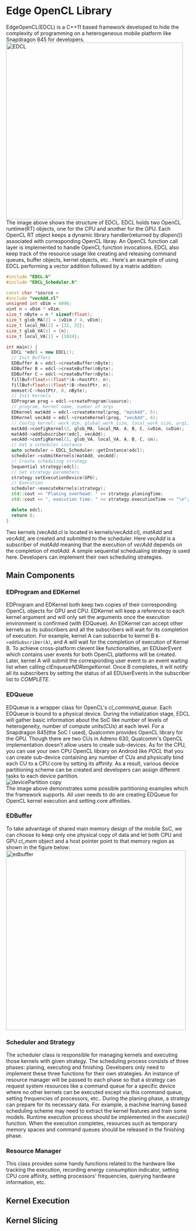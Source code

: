 # Edge OpenCL Library  
EdgeOpenCL(EDCL) is a C++11 based framework developed to hide the complexity of programming on a heterogeneous mobile platform like Snapdragon 845 for developers.   
<img width="483" alt="EDCL" src="https://user-images.githubusercontent.com/9710644/167869887-29166cc9-47b6-47be-b399-b892f706f14c.png">   
The image above shows the structure of EDCL. EDCL holds two OpenCL runtime(RT) objects, one for the CPU and another for the GPU. Each OpenCL RT object keeps a dynamic library handler(returned by _dlopen()_) associated with corresponding OpenCL libray. An OpenCL function call layer is implemented to handle OpenCL function invocations. 
EDCL also keep track of the resource usage like creating and releasing command queues, buffer objects, kernel objects, etc.. Here's an example of using EDCL performing a vector addition followed by a matrix addition:
```C++
#include "EDCL.h"
#include "EDCL_Scheduler.h"

const char *source =
#include "vecAdd.cl"
unsigned int vDim = 4096;
uint n = vDim * vDim;
size_t nByte = n * sizeof(float);
size_t glob_MA[2] = {vDim / 4, vDim};
size_t local_MA[2] = {32, 32};
size_t glob_VA[1] = {n};
size_t local_VA[1] = {1024};

int main() {
  EDCL *edcl = new EDCL();
  // Init Buffers
  EDBuffer A = edcl->createBuffer(nByte);
  EDBuffer B = edcl->createBuffer(nByte);
  EDBuffer C = edcl->createBuffer(nByte);
  fillBuf<float>((float*)A->hostPtr, n);
  fillBuf<float>((float*)B->hostPtr, n);
  memset(C->hostPtr, 0, nByte);
  // Init Kernels
  EDProgram prog = edcl->createProgram(&source);
  // program, kernel name, number of args
  EDKernel matAdd = edcl->createKernel(prog, "matAdd", 5); 
  EDKernel vecAdd = edcl->createKernel(prog, "vecAdd", 4);
  // Config kernel: work_dim, global_work_size, local_work_size, arg1, arg2...
  matAdd->configKernel(2, glob_MA, local_MA, A, B, C, &vDim, &vDim);
  matAdd->addSubscriber(edcl, vecAdd);
  vecAdd->configKernel(1, glob_VA, local_VA, A, B, C, &n);
  // Get a scheduler instance
  auto scheduler = EDCL_Scheduler::getInstance(edcl);
  scheduler->submitKernels(matAdd, vecAdd);
  // Create scheduling strategy 
  Sequential strategy(edcl);
  // Set strategy parameters
  strategy.setExecutionDevice(GPU);
  // Execution
  scheduler->executeKernels(strategy);
  std::cout << "Planing overhead: " << strategy.planingTime;
  std::cout << ", execution time: " << strategy.executionTime << "\n";

  delete edcl;
  return 0;
}
```
Two kernels (vecAdd.cl is located in kernels/vecAdd.cl), _matAdd_ and _vecAdd_, are created and submitted to the scheduler. Here _vecAdd_ is a subscriber of _matAdd_ meaning that the execution of _vecAdd_ depends on the completion of _matAdd_. A simple sequential schedualing strategy is used here. Developers can implement their own scheduling strategies. 
## Main Components
### EDProgram and EDKernel
EDProgram and EDKernel both keep two copies of their corresponding OpenCL objects for GPU and CPU. EDKernel will keep a reference to each kernel argument and will only set the arguments once the execution environment is confirmed (with EDQueue). An EDKernel can accept other kernels as its subscribers and all the subscribers will wait for its completion of execution. For example, kernel A can subscribe to kernel B `B->addSubscriber(A)`, and A will wait for the completion of execution of Kernel B. To achieve cross-platform clevent like functionalities, an EDUserEvent which contains user events for both OpenCL platforms will be created. Later, kernel A will submit the corresponding user event to an event waiting list when calling _clEnqueueNDRangeKernel_. Once B completes, it will notify all its subscribers by setting the status of all EDUserEvents in the subscriber list to _COMPLETE_.    
### EDQueue   
EDQueue is a wrapper class for OpenCL's _cl\_command\_queue_. Each EDQueue is bound to a physical device. During the initialization stage, EDCL will gather basic information about the SoC like number of levels of heterogeneity, number of compute units(CUs) at each level. For a Snapdragon 845(the SoC I used), Qualcomm provides OpenCL library for the GPU. Though there are two CUs in Adreno 630, Qualcomm's OpenCL implementation doesn't allow users to create sub-devices. As for the CPU, you can use your own CPU OpenCL library on Android like _POCL_ that you can create sub-device containing any number of CUs and physically bind each CU to a CPU core by setting its affinity. As a result, various device partitioning scheme can be created and developers can assign different tasks to each device partition.    
![devicePartition copy](https://user-images.githubusercontent.com/9710644/167885279-d6e3f974-4e2d-4e76-bd3d-c182e959cf64.jpg)   
The image above demonstrates some possible partitioning examples which the framework supports. All user needs to do are creating EDQueue for OpenCL kernel execution and setting core affinities.
### EDBuffer
To take advantage of shared main memory design of the mobile SoC, we can choose to keep only one physical copy of data and let both CPU and GPU _cl\_mem_ object and a host pointer point to that memory region as shown in the figure below:   
<img width="491" alt="edbuffer" src="https://user-images.githubusercontent.com/9710644/167887915-df89d831-c3fc-4b91-ae25-ebac77315024.png">   
### Scheduler and Strategy
The scheduler class is responsible for managing kernels and executing those kernels with given strategy. The scheduling process consists of three phases: planing, executing and finishing. Developers only need to implement these three functions for their own strategies. An instance of resource manager will be passed to each phase so that a strategy can request system resources like a command queue for a specific device where no other kernels can be executed except via this command queue, setting frequencies of processors, etc.. During the planing phase, a strategy can prepare for its necessary data. For example, a machine learning based scheduling scheme may need to extract the kernel features and train some models. Runtime execution process should be implemented in the _execute()_ function. When the execution completes, resources such as temporary memory spaces and command queues should be released in the finishing phase.
### Resource Manager
This class provides some handy functions related to the hardware like tracking the execution, recording energy consumption indicator, setting CPU core affinity, setting processors' frequencies, querying hardware information, etc. 
## Kernel Execution
## Kernel Slicing
